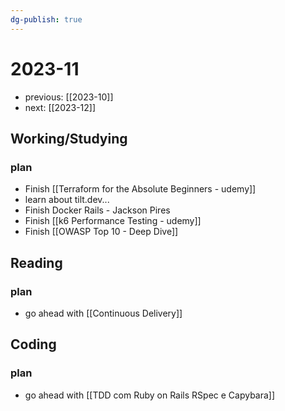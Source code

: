 ```yaml
---
dg-publish: true
---
```

# 2023-11

- previous: [[2023-10]]
- next: [[2023-12]]

## Working/Studying

### plan

- Finish [[Terraform for the Absolute Beginners - udemy]]
- learn about tilt.dev...
- Finish Docker Rails - Jackson Pires
- Finish [[k6 Performance Testing - udemy]]
- Finish [[OWASP Top 10 - Deep Dive]]

## Reading

### plan

- go ahead with [[Continuous Delivery]]

## Coding

### plan

- go ahead with [[TDD com Ruby on Rails RSpec e Capybara]]